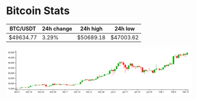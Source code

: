 # Bitcoin Stats

BTC/USDT|24h change|24h high|24h low|
|---|---|---|---|
|$49634.77|3.29%|$50689.18|$47003.62|

<img src="./chart.svg">
